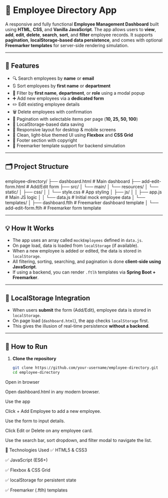 # 📘 Employee Directory App

A responsive and fully functional **Employee Management Dashboard** built using **HTML**, **CSS**, and **Vanilla JavaScript**. The app allows users to **view**, **add**, **edit**, **delete**, **search**, **sort**, and **filter** employee records. It supports **pagination**, **localStorage-based data persistence**, and comes with optional **Freemarker templates** for server-side rendering simulation.

---

## 🚀 Features

- 🔍 Search employees by **name** or **email**
- 🔃 Sort employees by **first name** or **department**
- 🎯 Filter by **first name**, **department**, or **role** using a modal popup
- ➕ Add new employees via a **dedicated form**
- ✏️ Edit existing employee details
- 🗑️ Delete employees with confirmation
- 📄 Pagination with selectable items per page (**10, 25, 50, 100**)
- 💾 LocalStorage-based data saving
- 📱 Responsive layout for desktop & mobile screens
- 🎨 Clean, light-blue themed UI using **Flexbox** and **CSS Grid**
- 📌 Footer section with copyright
- 🧩 Freemarker template support for backend simulation

---

## 🗂️ Project Structure

employee-directory/
├── dashboard.html # Main dashboard
├── add-edit-form.html # Add/Edit form
├── src/
│ └── main/
│ └── resources/
│ └── static/
│ ├── css/
│ │ └── style.css # App styling
│ ├── js/
│ │ ├── app.js # Main JS logic
│ │ └── data.js # Initial mock employee data
│ └── templates/
│ ├── dashboard.ftlh # Freemarker dashboard template
│ └── add-edit-form.ftlh # Freemarker form template

---

## 💡 How It Works

- The app uses an array called `mockEmployees` defined in `data.js`.
- On page load, data is loaded from `localStorage` (if available).
- When a new employee is added or edited, the data is stored in `localStorage`.
- All filtering, sorting, searching, and pagination is done **client-side using JavaScript**.
- If using a backend, you can render `.ftlh` templates via **Spring Boot + Freemarker**.

---

## 💾 LocalStorage Integration

- When users **submit** the form (Add/Edit), employee data is stored in `localStorage`.
- On page load (`dashboard.html`), the app checks `localStorage` first.
- This gives the illusion of real-time persistence **without a backend**.

---

## 🧪 How to Run

1. **Clone the repository**
   ```bash
   git clone https://github.com/your-username/employee-directory.git
   cd employee-directory
Open in browser

Open dashboard.html in any modern browser.

Use the app

Click + Add Employee to add a new employee.

Use the form to input details.

Click Edit or Delete on any employee card.

Use the search bar, sort dropdown, and filter modal to navigate the list.

🧰 Technologies Used
✅ HTML5 & CSS3

✅ JavaScript (ES6+)

✅ Flexbox & CSS Grid

✅ localStorage for persistent state

✅ Freemarker (.ftlh) templates 
